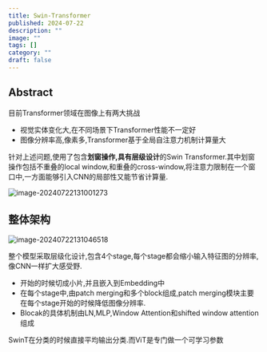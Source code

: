 ```yaml
---
title: Swin-Transformer
published: 2024-07-22
description: ""
image: ""
tags: []
category: ""
draft: false
---
```




## Abstract

目前Transformer领域在图像上有两大挑战

- 视觉实体变化大,在不同场景下Transformer性能不一定好
- 图像分辨率高,像素多,Transformer基于全局自注意力机制计算量大

针对上述问题,使用了包含**划窗操作,具有层级设计**的Swin Transformer.其中划窗操作包括不重叠的local window,和重叠的cross-window,将注意力限制在一个窗口中,一方面能够引入CNN的局部性又能节省计算量.

![image-20240722131001273](https://p.ipic.vip/9ksj5c.png)

## 整体架构

![image-20240722131046518](https://p.ipic.vip/wkip7g.png)

整个模型采取层级化设计,包含4个stage,每个stage都会缩小输入特征图的分辨率,像CNN一样扩大感受野.

- 开始的时候切成小片,并且嵌入到Embedding中
- 在每个stage中,由patch merging和多个block组成,patch merging模块主要在每个stage开始的时候降低图像分辨率.
- Blocak的具体机制由LN,MLP,Window Attention和shifted window attention组成

SwinT在分类的时候直接平均输出分类.而ViT是专门做一个可学习参数

